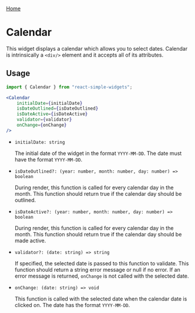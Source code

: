 [Home](../../../README.md)

# Calendar

This widget displays a calendar which allows you to select dates. 
Calendar is intrinsically a `<div/>` element and it accepts all of its attributes.

## Usage

```jsx
import { Calendar } from "react-simple-widgets"; 

<Calendar
    initialDate={initialDate}
    isDateOutlined={isDateOutlined}
    isDateActive={isDateActive}
    validator={validator}
    onChange={onChange}
/>
```

-   `initialDate: string`

    The initial date of the widget in the format `YYYY-MM-DD`. The date must have the format `YYYY-MM-DD`.
    
-   `isDateOutlined?: (year: number, month: number, day: number) => boolean`

    During render, this function is called for every calendar day in the month. This function should return true if the calendar day should be outlined.

-   `isDateActive?: (year: number, month: number, day: number) => boolean`

    During render, this function is called for every calendar day in the month. This function should return true if the calendar day should be made active.

- `validator?: (date: string) => string`

  If specified, the selected date is passed to this function to validate. This function should return a string error message or null if no error. If an error message is returned, `onChange` is not called with the selected date.
  
- `onChange: (date: string) => void`

  This function is called with the selected date when the calendar date is clicked on. The date has the format `YYYY-MM-DD`.
